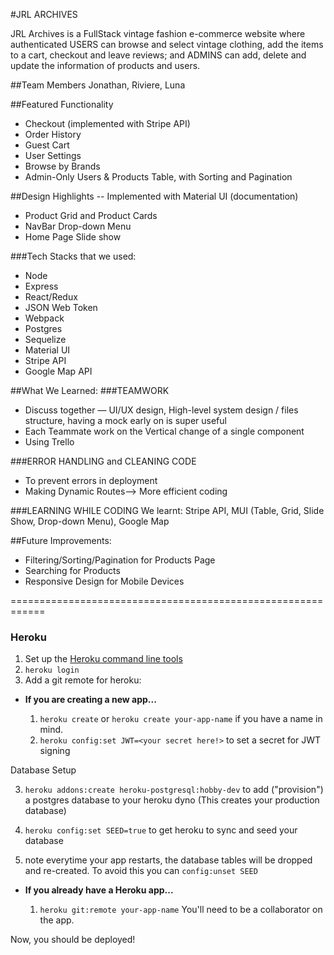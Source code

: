 #JRL ARCHIVES

JRL Archives is a FullStack vintage fashion e-commerce website where authenticated USERS can browse and select vintage clothing, add the items to a cart, checkout and leave reviews; and ADMINS can add, delete and update the information of products and users.

##Team Members
Jonathan, Riviere, Luna

##Featured Functionality 
* Checkout (implemented with Stripe API)
* Order History 
* Guest Cart
* User Settings 
* Browse by Brands 
* Admin-Only Users & Products Table, with Sorting and Pagination

##Design Highlights -- Implemented with Material UI (documentation)
* Product Grid and Product Cards
* NavBar Drop-down Menu
* Home Page Slide show

###Tech Stacks that we used:
* Node
* Express
* React/Redux
* JSON Web Token 
* Webpack
* Postgres
* Sequelize
* Material UI
* Stripe API
* Google Map API

##What We Learned:
###TEAMWORK 
* Discuss together  — UI/UX design, High-level system design / files structure, having a mock early on is super useful
* Each Teammate work on the Vertical change of a single component
* Using Trello

###ERROR HANDLING and CLEANING CODE 
* To prevent errors in deployment 
* Making Dynamic Routes—> More efficient coding

###LEARNING WHILE CODING
We learnt: Stripe API, MUI (Table, Grid, Slide Show, Drop-down Menu), Google Map


##Future Improvements:
* Filtering/Sorting/Pagination for Products Page
* Searching for Products 
* Responsive Design for Mobile Devices 

============================================================

### Heroku

1.  Set up the [Heroku command line tools][heroku-cli]
2.  `heroku login`
3.  Add a git remote for heroku:

[heroku-cli]: https://devcenter.heroku.com/articles/heroku-cli

* **If you are creating a new app...**

  1.  `heroku create` or `heroku create your-app-name` if you have a
      name in mind.
  2.  `heroku config:set JWT=<your secret here!>` to set a secret for JWT signing

Database Setup

  3.  `heroku addons:create heroku-postgresql:hobby-dev` to add
      ("provision") a postgres database to your heroku dyno (This creates your production database)

  4.  `heroku config:set SEED=true` to get heroku to sync and seed your database

  5.   note everytime your app restarts, the database tables will be dropped and re-created. To avoid this you can `config:unset SEED`


* **If you already have a Heroku app...**

  1.  `heroku git:remote your-app-name` You'll need to be a
      collaborator on the app.


Now, you should be deployed!
